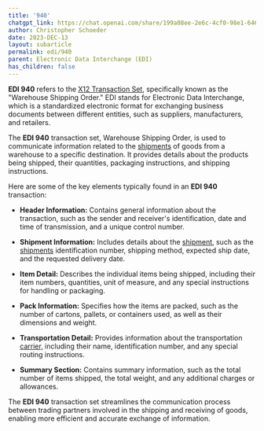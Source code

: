 ```yaml
---
title: '940'
chatgpt_link: https://chat.openai.com/share/199a08ee-2e6c-4cf0-98e1-6469e6c98ed4
author: Christopher Schoeder
date: 2023-DEC-13
layout: subarticle
permalink: edi/940
parent: Electronic Data Interchange (EDI)
has_children: false
---
```


**EDI 940** refers to the <a href="https://x12.org/" rel="nofollow" target="_blank">X12 Transaction Set</a>, specifically known as the "Warehouse Shipping Order." EDI stands for Electronic Data Interchange, which is a standardized electronic format for exchanging business documents between different entities, such as suppliers, manufacturers, and retailers.

The **EDI 940** transaction set, Warehouse Shipping Order, is used to communicate information related to the <a href="/glossery/shipments">shipments</a> of goods from a warehouse to a specific destination. It provides details about the products being shipped, their quantities, packaging instructions, and shipping instructions.

Here are some of the key elements typically found in an **EDI 940** transaction:

- **Header Information:** Contains general information about the transaction, such as the sender and receiver's identification, date and time of transmission, and a unique control number.

- **Shipment Information:** Includes details about the <a href="/glossery/shipments">shipment,</a> such as the <a href="/glossery/shipments">shipments</a> identification number, shipping method, expected ship date, and the requested delivery date.

- **Item Detail:** Describes the individual items being shipped, including their item numbers, quantities, unit of measure, and any special instructions for handling or packaging.

- **Pack Information:** Specifies how the items are packed, such as the number of cartons, pallets, or containers used, as well as their dimensions and weight.

- **Transportation Detail:** Provides information about the transportation <a href="/carriers/">carrier,</a> including their name, identification number, and any special routing instructions.

- **Summary Section:** Contains summary information, such as the total number of items shipped, the total weight, and any additional charges or allowances.

The **EDI 940** transaction set streamlines the communication process between trading partners involved in the shipping and receiving of goods, enabling more efficient and accurate exchange of information.
